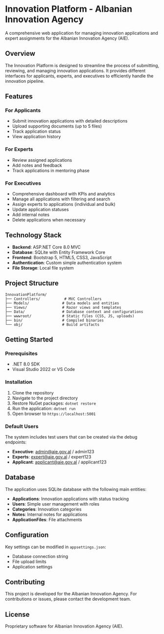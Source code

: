 # Innovation Platform - Albanian Innovation Agency

A comprehensive web application for managing innovation applications and expert assignments for the Albanian Innovation Agency (AIE).

## Overview

The Innovation Platform is designed to streamline the process of submitting, reviewing, and managing innovation applications. It provides different interfaces for applicants, experts, and executives to efficiently handle the innovation pipeline.

## Features

### For Applicants
- Submit innovation applications with detailed descriptions
- Upload supporting documents (up to 5 files)
- Track application status
- View application history

### For Experts
- Review assigned applications
- Add notes and feedback
- Track applications in mentoring phase

### For Executives
- Comprehensive dashboard with KPIs and analytics
- Manage all applications with filtering and search
- Assign experts to applications (individual and bulk)
- Update application statuses
- Add internal notes
- Delete applications when necessary

## Technology Stack

- **Backend**: ASP.NET Core 8.0 MVC
- **Database**: SQLite with Entity Framework Core
- **Frontend**: Bootstrap 5, HTML5, CSS3, JavaScript
- **Authentication**: Custom simple authentication system
- **File Storage**: Local file system

## Project Structure

```
InnovationPlatform/
├── Controllers/           # MVC Controllers
├── Models/               # Data models and entities
├── Views/                # Razor views and templates
├── Data/                 # Database context and configurations
├── wwwroot/              # Static files (CSS, JS, uploads)
├── bin/                  # Compiled binaries
└── obj/                  # Build artifacts
```

## Getting Started

### Prerequisites
- .NET 8.0 SDK
- Visual Studio 2022 or VS Code

### Installation
1. Clone the repository
2. Navigate to the project directory
3. Restore NuGet packages: `dotnet restore`
4. Run the application: `dotnet run`
5. Open browser to `https://localhost:5001`

### Default Users
The system includes test users that can be created via the debug endpoints:
- **Executive**: admin@aie.gov.al / admin123
- **Experts**: expert@aie.gov.al / expert123
- **Applicant**: applicant@aie.gov.al / applicant123

## Database

The application uses SQLite database with the following main entities:
- **Applications**: Innovation applications with status tracking
- **Users**: Simple user management with roles
- **Categories**: Innovation categories
- **Notes**: Internal notes for applications
- **ApplicationFiles**: File attachments

## Configuration

Key settings can be modified in `appsettings.json`:
- Database connection string
- File upload limits
- Application settings

## Contributing

This project is developed for the Albanian Innovation Agency. For contributions or issues, please contact the development team.

## License

Proprietary software for Albanian Innovation Agency (AIE).
